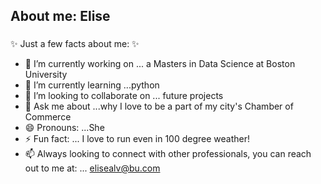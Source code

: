 ## About me: Elise 
###

✨ Just a few facts about me: ✨ 

- 🔭 I’m currently working on ... a Masters in Data Science at Boston University 
- 🌱 I’m currently learning ...python 
- 👯 I’m looking to collaborate on ... future projects
- 💬 Ask me about ...why I love to be a part of my city's Chamber of Commerce
- 😄 Pronouns: ...She
- ⚡ Fun fact: ... I love to run even in 100 degree weather!
- 📫 Always looking to connect with other professionals, you can reach out to me at: ... elisealv@bu.com

